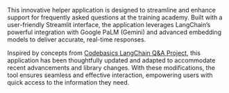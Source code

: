 This innovative helper application is designed to streamline and enhance support for frequently asked questions at the training academy. Built with a user-friendly Streamlit interface, the application leverages LangChain’s powerful integration with Google PaLM (Gemini) and advanced embedding models to deliver accurate, real-time responses.

Inspired by concepts from [Codebasics LangChain Q&A Project](https://github.com/codebasics/langchain/tree/main/3_project_codebasics_q_and_a), this application has been thoughtfully updated and adapted to accommodate recent advancements and library changes. With these modifications, the tool ensures seamless and effective interaction, empowering users with quick access to the information they need.
